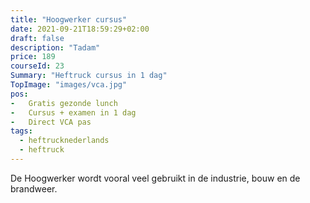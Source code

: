 ```yaml
---
title: "Hoogwerker cursus"
date: 2021-09-21T18:59:29+02:00
draft: false
description: "Tadam"
price: 189
courseId: 23
Summary: "Heftruck cursus in 1 dag"
TopImage: "images/vca.jpg"
pos:
-   Gratis gezonde lunch
-   Cursus + examen in 1 dag
-   Direct VCA pas
tags:
  - heftrucknederlands
  - heftruck
---
```

De Hoogwerker wordt vooral veel gebruikt in de industrie, bouw en de brandweer.